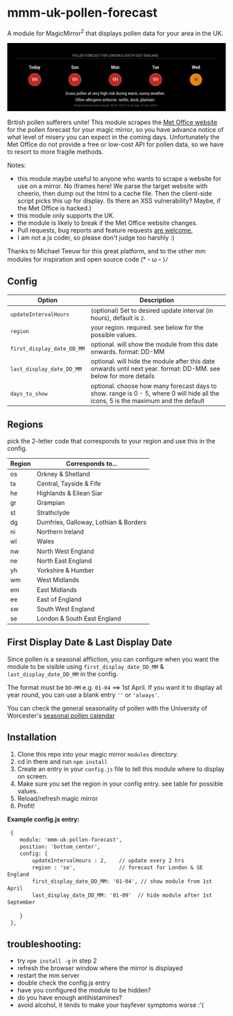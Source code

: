 # mmm-uk-pollen-forecast
A module for MagicMirror<sup>2</sup> that displays pollen data for your area in the UK.

<img src="pollen_forecast.jpg"></img>

British pollen sufferers unite!
This module scrapes the [Met Office website](https://www.metoffice.gov.uk/weather/warnings-and-advice/seasonal-advice/pollen-forecast) for the pollen forecast for your magic mirror, so you have advance notice of what level of misery you can expect in the coming days. Unfortunately the Met Office do not provide a free or low-cost API for pollen data, so we have to resort to more fragile methods. 



Notes: 
- this module maybe useful to anyone who wants to scrape a website for use on a mirror. No iframes here! We parse the target website with cheerio, then dump out the html to a cache file. Then the client-side script picks this up for display. (Is there an XSS vulnerability? Maybe, if the Met Office is hacked.)
- this module only supports the UK.
- the module is likely to break if the Met Office website changes.
- Pull requests, bug reports and feature requests [are welcome.](https://github.com/szech/mmm-uk-pollen-forecast) 
- I am not a js coder, so please don't judge too harshly :)

Thanks to Michael Teeuw for this great platform, and to the other mm modules for inspiration and open source code 
(*・ω・)ﾉ


## Config
| **Option** | **Description** |
| --- | --- |
| `updateIntervalHours` | (optional) Set to desired update interval (in hours), default is `2`. |
| `region` | your region. required. see below for the possible values. |
| `first_display_date_DD_MM` | optional. will show the module from this date onwards. format: DD-MM  |
| `last_display_date_DD_MM` | optional. will hide the module after this date onwards until next year. format: DD-MM. see below for more details |
| `days_to_show`       | optional. choose how many forecast days to show. range is 0 - 5, where 0 will hide all the icons, 5 is the maximum and the default |



## Regions

pick the 2-letter code that corresponds to your region and use this in the config.

|  Region | Corresponds to...  |
| --- | --- |
|  os  |  Orkney & Shetland    |
|  ta  |  Central, Tayside & Fife  |
|  he  |  Highlands & Eilean Siar  |
|  gr  |  Grampian  |
|  st  |  Strathclyde  |
|  dg  |  Dumfries, Galloway, Lothian & Borders  |
|  ni  |  Northern Ireland  |
|  wl  |  Wales  |
|  nw  |  North West England  |
|  ne  |  North East England  |
|  yh  |  Yorkshire & Humber  |
|  wm  |  West Midlands  |
|  em  |  East Midlands  |
|  ee  |  East of England  |
|  sw  |  South West England  |
|  se  |  London & South East England  |

## First Display Date & Last Display Date

Since pollen is a seasonal affliction, you can configure when you want the module to be visible using `first_display_date_DD_MM` & `last_display_date_DD_MM` in the config.

The format must be `DD-MM` e.g. `01-04` ==> 1st April.
If you want it to display all year round, you can use a blank entry `''` or `'always'`.

You can check the general seasonality of pollen with the University of Worcester's [seasonal pollen calendar](
https://www.worcester.ac.uk/about/academic-schools/school-of-science-and-the-environment/science-and-the-environment-research/national-pollen-and-aerobiology-research-unit/pollen-calendar.aspx)


## Installation
  1. Clone this repo into your magic mirror `modules` directory. 
  2. cd in there and run `npm install`
  2. Create an entry in your `config.js` file to tell this module where to display on screen.
  3. Make sure you set the region in your config entry. see table for possible values.
  4. Reload/refresh magic mirror
  5. Profit!


 **Example config.js entry:**
```
 {
    module: 'mmm-uk-pollen-forecast',
    position: 'bottom_center',
    config: {
        updateIntervalHours : 2,    // update every 2 hrs
        region : 'se',              // forecast for London & SE England
        first_display_date_DD_MM: '01-04', // show module from 1st April
        last_display_date_DD_MM: '01-09'  // hide module after 1st September

    }
 },
```



## troubleshooting:
- try `npm install -g` in step 2 
- refresh the browser window where the mirror is displayed
- restart the mm server
- double check the config.js entry
- have you configured the module to be hidden?
- do you have enough antihistamines?
- avoid alcohol, it tends to make your hayfever symptoms worse :'(



